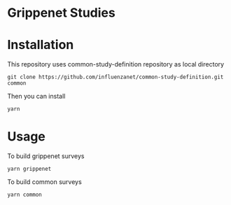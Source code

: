Grippenet Studies
====

# Installation

This repository uses common-study-definition repository as local directory

```
git clone https://github.com/influenzanet/common-study-definition.git common
```

Then you can install
```
yarn
```

# Usage

To build grippenet surveys 

```
yarn grippenet
```

To build common surveys

```
yarn common
```
 